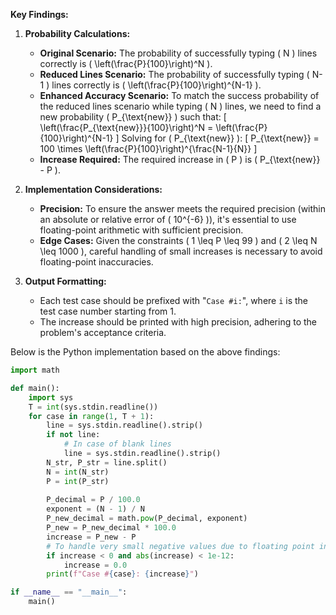 **Key Findings:**

1. **Probability Calculations:**
   - **Original Scenario:** The probability of successfully typing \( N \) lines correctly is \( \left(\frac{P}{100}\right)^N \).
   - **Reduced Lines Scenario:** The probability of successfully typing \( N-1 \) lines correctly is \( \left(\frac{P}{100}\right)^{N-1} \).
   - **Enhanced Accuracy Scenario:** To match the success probability of the reduced lines scenario while typing \( N \) lines, we need to find a new probability \( P_{\text{new}} \) such that:
     \[
     \left(\frac{P_{\text{new}}}{100}\right)^N = \left(\frac{P}{100}\right)^{N-1}
     \]
     Solving for \( P_{\text{new}} \):
     \[
     P_{\text{new}} = 100 \times \left(\frac{P}{100}\right)^{\frac{N-1}{N}}
     \]
   - **Increase Required:** The required increase in \( P \) is \( P_{\text{new}} - P \).

2. **Implementation Considerations:**
   - **Precision:** To ensure the answer meets the required precision (within an absolute or relative error of \( 10^{-6} \)), it's essential to use floating-point arithmetic with sufficient precision.
   - **Edge Cases:** Given the constraints \( 1 \leq P \leq 99 \) and \( 2 \leq N \leq 1000 \), careful handling of small increases is necessary to avoid floating-point inaccuracies.

3. **Output Formatting:**
   - Each test case should be prefixed with "`Case #i:`", where `i` is the test case number starting from 1.
   - The increase should be printed with high precision, adhering to the problem's acceptance criteria.

Below is the Python implementation based on the above findings:

```python
import math

def main():
    import sys
    T = int(sys.stdin.readline())
    for case in range(1, T + 1):
        line = sys.stdin.readline().strip()
        if not line:
            # In case of blank lines
            line = sys.stdin.readline().strip()
        N_str, P_str = line.split()
        N = int(N_str)
        P = int(P_str)
        
        P_decimal = P / 100.0
        exponent = (N - 1) / N
        P_new_decimal = math.pow(P_decimal, exponent)
        P_new = P_new_decimal * 100.0
        increase = P_new - P
        # To handle very small negative values due to floating point inaccuracies, ensure non-negative
        if increase < 0 and abs(increase) < 1e-12:
            increase = 0.0
        print(f"Case #{case}: {increase}")

if __name__ == "__main__":
    main()
```